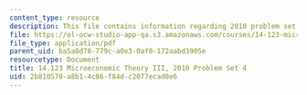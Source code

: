 ```yaml
---
content_type: resource
description: This file contains information regarding 2010 problem set 4.
file: https://ol-ocw-studio-app-qa.s3.amazonaws.com/courses/14-123-microeconomic-theory-iii-spring-2015/2b810570a8b14c86f84dc2077ecad0e6_MIT14_123S15_PSet_4_10.pdf
file_type: application/pdf
parent_uid: ba5a8d78-779c-a0e3-0af0-172aabd3905e
resourcetype: Document
title: 14.123 Microeconomic Theory III, 2010 Problem Set 4
uid: 2b810570-a8b1-4c86-f84d-c2077ecad0e6
---
```

